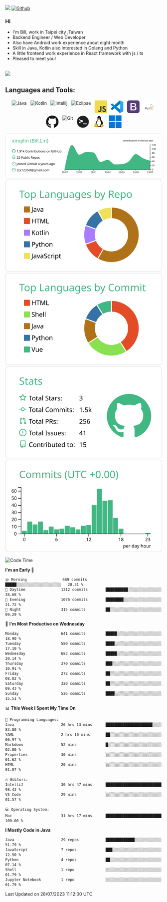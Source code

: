  
![](https://visitor-badge.laobi.icu/badge?page_id=xinqilin.xinqilin)
[![Github](https://img.shields.io/github/followers/xinqilin?label=Follow&style=social)](https://github.com/xinqilin)

### Hi 

- I'm Bill, work in Taipei city ,Taiwan
- Backend Engineer / Web Developer
- Also have Android work experience about eight month
- Skill in Java, Kotlin also interested in Golang and Python
- A little frontend work experience in React framework with js / ts
- Pleased to meet you!


<br />
<img src="https://github-profile-trophy.vercel.app/?username=xinqilin&column=7&margin-w=15" />

## Languages and Tools:
<p align="center">
<img src="https://raw.githubusercontent.com/jmnote/z-icons/master/svg/java.svg" alt="Java" height="40" style="vertical-align:top; margin:4px">
<img src="https://img.icons8.com/color/48/000000/kotlin.png"/  alt="Kotlin" height="40" style="vertical-align:top; margin:4px">
<img src="https://img.icons8.com/color/48/000000/intellij-idea.png" alt="Intellij" height="40" style="vertical-align:top; margin:4px"/>
<img src="https://img.icons8.com/ios-filled/50/000000/java-eclipse.png" alt="Eclipse" height="40" style="vertical-align:top; margin:4px"/>

<img src="https://raw.githubusercontent.com/github/explore/80688e429a7d4ef2fca1e82350fe8e3517d3494d/topics/javascript/javascript.png" alt="Javascript" height="40" style="vertical-align:top; margin:4px">
<img src="https://raw.githubusercontent.com/github/explore/80688e429a7d4ef2fca1e82350fe8e3517d3494d/topics/visual-studio-code/visual-studio-code.png" alt="VS Code" height="40" style="vertical-align:top; margin:4px">
<img src="https://raw.githubusercontent.com/github/explore/80688e429a7d4ef2fca1e82350fe8e3517d3494d/topics/bootstrap/bootstrap.png" alt="Bootstrap" height="40" style="vertical-align:top; margin:4px">
<img src="https://raw.githubusercontent.com/github/explore/80688e429a7d4ef2fca1e82350fe8e3517d3494d/topics/mysql/mysql.png" alt="MySQL" height="40" style="vertical-align:top; margin:4px">
<img src="https://raw.githubusercontent.com/github/explore/78df643247d429f6cc873026c0622819ad797942/topics/github/github.png" alt="Github" height="40" style="vertical-align:top; margin:4px">

<img src="https://raw.githubusercontent.com/jmnote/z-icons/master/svg/git.svg" alt="Git" height="40" style="vertical-align:top; margin:4px">
<img src="https://raw.githubusercontent.com/github/explore/80688e429a7d4ef2fca1e82350fe8e3517d3494d/topics/terminal/terminal.png" alt="Terminal" height="40" style="vertical-align:top; margin:4px">
<img src="https://raw.githubusercontent.com/github/explore/80688e429a7d4ef2fca1e82350fe8e3517d3494d/topics/linux/linux.png" alt="Linux" height="40" style="vertical-align:top; margin:4px" alt="Windows" height="40" style="vertical-align:top; margin:4px">
<img src="https://raw.githubusercontent.com/github/explore/80688e429a7d4ef2fca1e82350fe8e3517d3494d/topics/windows/windows.png" alt="Windows" height="40" style="vertical-align:top; margin:4px">

</p>

<!-- <p align="center"><img  src="https://leetcode.card.workers.dev/?username=xinqilin&theme=auto" alt="xinqilin-leetcode" /></p> -->

<!-- <div width="100%">   
 <a href="https://readme-stats-cfgj2cxdy.vercel.app/api?username=xinqilin&count_private=true&show_icons=true&theme=algolia">
   <img  align="left" src="https://github-readme-stats.vercel.app/api?username=xinqilin&show_icons=true&theme=algolia&card_width=4" width="400"/>
 </a>
 <a href="https://readme-stats-cfgj2cxdy.vercel.app/api/top-langs/?username=xinqilin&hide=php,html,css&theme=algolia">
  <img  align="right" src="https://github-readme-stats.vercel.app/api/top-langs/?username=xinqilin&hide=html,css&theme=algolia&langs_count=10&layout=compact" />
 </a>
</div> -->

<div align="center">

[![](https://raw.githubusercontent.com/xinqilin/xinqilin/master/profile-summary-card-output/vue/0-profile-details.svg)](https://github.com/vn7n24fzkq/github-profile-summary-cards)
[![](https://raw.githubusercontent.com/xinqilin/xinqilin/master/profile-summary-card-output/vue/1-repos-per-language.svg)](https://github.com/vn7n24fzkq/github-profile-summary-cards) [![](https://raw.githubusercontent.com/xinqilin/xinqilin/master/profile-summary-card-output/vue/2-most-commit-language.svg)](https://github.com/vn7n24fzkq/github-profile-summary-cards)
[![](https://raw.githubusercontent.com/xinqilin/xinqilin/master/profile-summary-card-output/vue/3-stats.svg)](https://github.com/vn7n24fzkq/github-profile-summary-cards) [![](https://raw.githubusercontent.com/xinqilin/xinqilin/master/profile-summary-card-output/vue/4-productive-time.svg)](https://github.com/vn7n24fzkq/github-profile-summary-cards)

</div>
 
<!--START_SECTION:waka-->
![Code Time](http://img.shields.io/badge/Code%20Time-1%2C691%20hrs%2054%20mins-blue)

**I'm an Early 🐤** 

```text
🌞 Morning                689 commits         █████░░░░░░░░░░░░░░░░░░░░   20.31 % 
🌆 Daytime                1312 commits        ██████████░░░░░░░░░░░░░░░   38.68 % 
🌃 Evening                1076 commits        ████████░░░░░░░░░░░░░░░░░   31.72 % 
🌙 Night                  315 commits         ██░░░░░░░░░░░░░░░░░░░░░░░   09.29 % 
```
📅 **I'm Most Productive on Wednesday** 

```text
Monday                   641 commits         █████░░░░░░░░░░░░░░░░░░░░   18.90 % 
Tuesday                  580 commits         ████░░░░░░░░░░░░░░░░░░░░░   17.10 % 
Wednesday                683 commits         █████░░░░░░░░░░░░░░░░░░░░   20.14 % 
Thursday                 370 commits         ███░░░░░░░░░░░░░░░░░░░░░░   10.91 % 
Friday                   272 commits         ██░░░░░░░░░░░░░░░░░░░░░░░   08.02 % 
Saturday                 320 commits         ██░░░░░░░░░░░░░░░░░░░░░░░   09.43 % 
Sunday                   526 commits         ████░░░░░░░░░░░░░░░░░░░░░   15.51 % 
```


📊 **This Week I Spent My Time On** 

```text
💬 Programming Languages: 
Java                     26 hrs 13 mins      █████████████████████░░░░   83.80 % 
YAML                     2 hrs 10 mins       ██░░░░░░░░░░░░░░░░░░░░░░░   06.97 % 
Markdown                 52 mins             █░░░░░░░░░░░░░░░░░░░░░░░░   02.80 % 
Properties               30 mins             ░░░░░░░░░░░░░░░░░░░░░░░░░   01.62 % 
HTML                     20 mins             ░░░░░░░░░░░░░░░░░░░░░░░░░   01.07 % 

🔥 Editors: 
IntelliJ                 30 hrs 47 mins      █████████████████████████   98.43 % 
VS Code                  29 mins             ░░░░░░░░░░░░░░░░░░░░░░░░░   01.57 % 

💻 Operating System: 
Mac                      31 hrs 17 mins      █████████████████████████   100.00 % 
```

**I Mostly Code in Java** 

```text
Java                     29 repos            █████████████░░░░░░░░░░░░   51.79 % 
JavaScript               7 repos             ███░░░░░░░░░░░░░░░░░░░░░░   12.50 % 
Python                   4 repos             ██░░░░░░░░░░░░░░░░░░░░░░░   07.14 % 
Shell                    1 repo              ░░░░░░░░░░░░░░░░░░░░░░░░░   01.79 % 
Jupyter Notebook         1 repo              ░░░░░░░░░░░░░░░░░░░░░░░░░   01.79 % 
```




 Last Updated on 28/07/2023 11:12:00 UTC
<!--END_SECTION:waka-->
 
 
<!-- <img src="https://wakatime.com/share/@abb22933-8532-4f24-8a13-e9e97bfee0f0/e937d23b-e152-4ff2-8509-e5b981912493.svg"  alt="Coding Chart" style="border-radius: 10px;border: solid 10px;" /> -->



